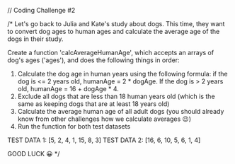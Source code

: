 // Coding Challenge #2

/*
Let's go back to Julia and Kate's study about dogs. This time, they want to convert dog ages to human ages and calculate the average age of the dogs in their study.

Create a function 'calcAverageHumanAge', which accepts an arrays of dog's ages ('ages'), and does the following things in order:

1. Calculate the dog age in human years using the following formula: if the dog is <= 2 years old, humanAge = 2 * dogAge. If the dog is > 2 years old, humanAge = 16 + dogAge * 4.
2. Exclude all dogs that are less than 18 human years old (which is the same as keeping dogs that are at least 18 years old)
3. Calculate the average human age of all adult dogs (you should already know from other challenges how we calculate averages 😉)
4. Run the function for both test datasets

TEST DATA 1: [5, 2, 4, 1, 15, 8, 3]
TEST DATA 2: [16, 6, 10, 5, 6, 1, 4]

GOOD LUCK 😀
*/